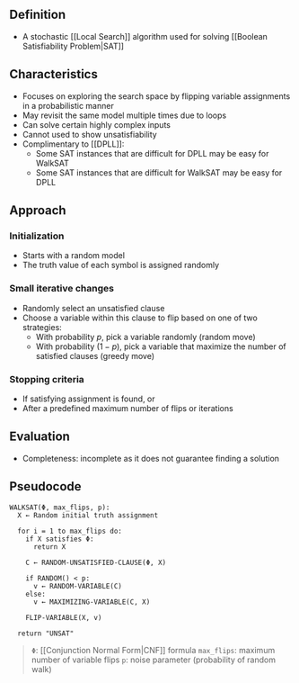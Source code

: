 ## Definition

- A stochastic [[Local Search]] algorithm used for solving [[Boolean Satisfiability Problem|SAT]]

## Characteristics

- Focuses on exploring the search space by flipping variable assignments in a probabilistic manner
- May revisit the same model multiple times due to loops
- Can solve certain highly complex inputs
- Cannot used to show unsatisfiability
- Complimentary to [[DPLL]]:
	- Some SAT instances that are difficult for DPLL may be easy for WalkSAT
	- Some SAT instances that are difficult for WalkSAT may be easy for DPLL

## Approach

### Initialization

- Starts with a random model
- The truth value of each symbol is assigned randomly

### Small iterative changes

- Randomly select an unsatisfied clause
- Choose a variable within this clause to flip based on one of two strategies:
	- With probability $p$, pick a variable randomly (random move)
	- With probability $(1-p)$, pick a variable that maximize the number of satisfied clauses (greedy move)

### Stopping criteria

- If satisfying assignment is found, or
- After a predefined maximum number of flips or iterations

## Evaluation

- Completeness: incomplete as it does not guarantee finding a solution

## Pseudocode

```
WALKSAT(Φ, max_flips, p):
  X ← Random initial truth assignment

  for i = 1 to max_flips do:
    if X satisfies Φ:
      return X

    C ← RANDOM-UNSATISFIED-CLAUSE(Φ, X)

    if RANDOM() < p:
      v ← RANDOM-VARIABLE(C)
    else:
      v ← MAXIMIZING-VARIABLE(C, X)

    FLIP-VARIABLE(X, v)

  return "UNSAT"
```

> `Φ`: [[Conjunction Normal Form|CNF]] formula
> `max_flips`: maximum number of variable flips
> `p`: noise parameter (probability of random walk)
